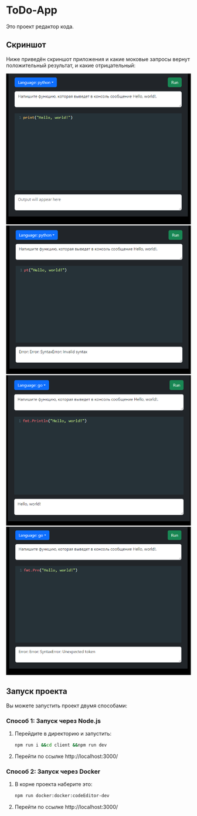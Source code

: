 # ToDo-App

Это проект редактор кода.

## Скриншот

Ниже приведён скриншот приложения и какие моковые запросы вернут положительный результат, и какие отрицательный:

![EditCode Screenshot](./client/src/public/img_4.png)
![EditCode Screenshot](./client/src/public/img_5.png)
![EditCode Screenshot](./client/src/public/img_2.png)
![EditCode Screenshot](./client/src/public/img_3.png)

## Запуск проекта

Вы можете запустить проект двумя способами:

### Способ 1: Запуск через Node.js

1. Перейдите в директорию и запустить:
   ```bash
   npm run i &&cd client &&npm run dev
   
2. Перейти по ссылке http://localhost:3000/

### Способ 2: Запуск через Docker

1. В корне проекта наберите это:
   ```bash
   npm run docker:docker:codeEditor-dev

2. Перейти по ссылке http://localhost:3000/
